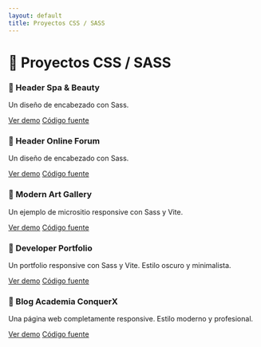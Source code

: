 ```yaml
---
layout: default
title: Proyectos CSS / SASS
---
```


<h1>🎨 Proyectos CSS / SASS</h1>

<div class="project-card">
    <div class="project-content">
        <h3>🔹 Header Spa &amp; Beauty</h3>
        <p>Un diseño de encabezado con Sass.</p>
    </div>
    <div class="project-buttons">
        <a href="./header-spa-beauty">Ver demo</a>
        <a href="https://github.com/jesuslj0/Header_Spa_and_Beauty">Código fuente</a>
    </div>
</div>

<div class="project-card">
    <div class="project-content">
    <h3>🔹 Header Online Forum</h3>
    <p>Un diseño de encabezado con Sass.</p>
    </div>
    <div class="project-buttons">
        <a href="./header-online-forum">Ver demo</a>
        <a href="https://github.com/jesuslj0/Header_Online_Forum">Código fuente</a>
    </div>
</div>

<div class="project-card">
    <div class="project-content">
    <h3>🔹 Modern Art Gallery</h3>
    <p>Un ejemplo de micrositio responsive con Sass y Vite.</p>
    </div>
    <div class="project-buttons">
        <a href="./modern-art-gallery">Ver demo</a>
        <a href="https://github.com/jesuslj0/modern-art-gallery">Código fuente</a>
    </div>
</div>

<div class="project-card">
    <div class="project-content">
    <h3>🔹 Developer Portfolio</h3>
    <p>Un portfolio responsive con Sass y Vite. Estilo oscuro y minimalista.</p>
    </div>
    <div class="project-buttons">
        <a href="./portfolio">Ver demo</a>
        <a href="https://github.com/jesuslj0/portfolio-conquerblocks">Código fuente</a>
    </div>
</div>

<div class="project-card">
    <div class="project-content">
    <h3>🔹 Blog Academia ConquerX</h3>
    <p>Una página web completamente responsive. Estilo moderno y profesional.</p>
    </div>
    <div class="project-buttons">
        <a href="./blog-academia-conquer">Ver demo</a>
        <a href="https://github.com/jesuslj0/blog-academia-conquer">Código fuente</a>
    </div>
</div>
